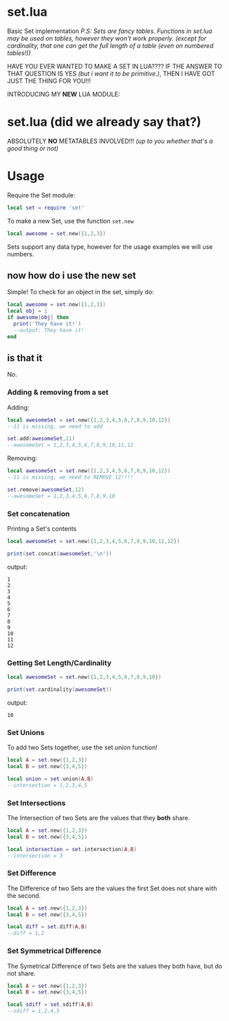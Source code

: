 # set.lua
Basic Set implementation
*P.S: Sets are fancy tables. Functions in set.lua may be used on tables, however they won't work properly. (except for cardinality, that one can get the full length of a table (even on numbered tables!))*

HAVE YOU EVER WANTED TO MAKE A SET IN LUA????
IF THE ANSWER TO THAT QUESTION IS YES *(but i want it to be primitive.)*,
THEN I HAVE GOT JUST THE THING FOR YOU!!!

INTRODUCING MY **NEW** LUA MODULE:

# set.lua (did we already say that?)

ABSOLUTELY **NO** METATABLES INVOLVED!!! *(up to you whether that's a good thing or not)*

# Usage

Require the Set module:
```lua
local set = require 'set'
```

To make a new Set, use the function `set.new`
```lua
local awesome = set.new({1,2,3})
```
Sets support any data type, however for the usage examples we will use numbers.

## now how do i use the new set

Simple! To check for an object in the set, simply do:
```lua
local awesome = set.new({1,2,3})
local obj = 1
if awesome[obj] then
  print('They have it!')
  --output: They have it!
end
```

## is that it

No.

### Adding & removing from a set

Adding:
```lua
local awesomeSet = set.new({1,2,3,4,5,6,7,8,9,10,12})
--11 is missing, we need to add

set.add(awesomeSet,11)
--awesomeSet = 1,2,3,4,5,6,7,8,9,10,11,12
```
Removing:
```lua
local awesomeSet = set.new({1,2,3,4,5,6,7,8,9,10,12})
--11 is missing, we need to REMOVE 12!!!!

set.remove(awesomeSet,12)
--awesomeSet = 1,2,3,4,5,6,7,8,9,10
```

### Set concatenation

Printing a Set's contents
```lua
local awesomeSet = set.new({1,2,3,4,5,6,7,8,9,10,11,12})

print(set.concat(awesomeSet,'\n'))
```

output:

```
1
2
3
4
5
6
7
8
9
10
11
12
```

### Getting Set Length/Cardinality

```lua
local awesomeSet = set.new({1,2,3,4,5,6,7,8,9,10})

print(set.cardinality(awesomeSet))
```

output:

```
10
```

### Set Unions

To add two Sets together, use the set.union function!


```lua
local A = set.new({1,2,3})
local B = set.new({3,4,5})

local union = set.union(A,B)
--intersection = 1,2,3,4,5
```

### Set Intersections

The Intersection of two Sets are the values that they **both** share.

```lua
local A = set.new({1,2,3})
local B = set.new({3,4,5})

local intersection = set.intersection(A,B)
--intersection = 3
```

### Set Difference 

The Difference of two Sets are the values the first Set does not share with the second.

```lua
local A = set.new({1,2,3})
local B = set.new({3,4,5})

local diff = set.diff(A,B)
--diff = 1,2
```

### Set Symmetrical Difference

The Symetrical Difference of two Sets are the values they both have, but do not share.

```lua
local A = set.new({1,2,3})
local B = set.new({3,4,5})

local sdiff = set.sdiff(A,B)
--sdiff = 1,2,4,5
```
